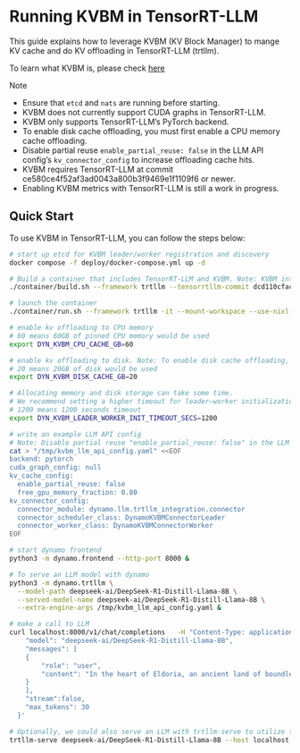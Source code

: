 <!--
SPDX-FileCopyrightText: Copyright (c) 2025 NVIDIA CORPORATION & AFFILIATES. All rights reserved.
SPDX-License-Identifier: Apache-2.0

Licensed under the Apache License, Version 2.0 (the "License");
you may not use this file except in compliance with the License.
You may obtain a copy of the License at

http://www.apache.org/licenses/LICENSE-2.0

Unless required by applicable law or agreed to in writing, software
distributed under the License is distributed on an "AS IS" BASIS,
WITHOUT WARRANTIES OR CONDITIONS OF ANY KIND, either express or implied.
See the License for the specific language governing permissions and
limitations under the License.
-->

# Running KVBM in TensorRT-LLM

This guide explains how to leverage KVBM (KV Block Manager) to mange KV cache and do KV offloading in TensorRT-LLM (trtllm).

To learn what KVBM is, please check [here](https://docs.nvidia.com/dynamo/latest/architecture/kvbm_intro.html)

> [!Note]
> - Ensure that `etcd` and `nats` are running before starting.
> - KVBM does not currently support CUDA graphs in TensorRT-LLM.
> - KVBM only supports TensorRT-LLM’s PyTorch backend.
> - To enable disk cache offloading, you must first enable a CPU memory cache offloading.
> - Disable partial reuse `enable_partial_reuse: false` in the LLM API config’s `kv_connector_config` to increase offloading cache hits.
> - KVBM requires TensorRT-LLM at commit ce580ce4f52af3ad0043a800b3f9469e1f1109f6 or newer.
> - Enabling KVBM metrics with TensorRT-LLM is still a work in progress.

## Quick Start

To use KVBM in TensorRT-LLM, you can follow the steps below:

```bash
# start up etcd for KVBM leader/worker registration and discovery
docker compose -f deploy/docker-compose.yml up -d

# Build a container that includes TensorRT-LLM and KVBM. Note: KVBM integration is only available in TensorRT-LLM commit dcd110cfac07e577ce01343c455917832b0f3d5e or newer.
./container/build.sh --framework trtllm --tensorrtllm-commit dcd110cfac07e577ce01343c455917832b0f3d5e --enable-kvbm

# launch the container
./container/run.sh --framework trtllm -it --mount-workspace --use-nixl-gds

# enable kv offloading to CPU memory
# 60 means 60GB of pinned CPU memory would be used
export DYN_KVBM_CPU_CACHE_GB=60

# enable kv offloading to disk. Note: To enable disk cache offloading, you must first enable a CPU memory cache offloading.
# 20 means 20GB of disk would be used
export DYN_KVBM_DISK_CACHE_GB=20

# Allocating memory and disk storage can take some time.
# We recommend setting a higher timeout for leader–worker initialization.
# 1200 means 1200 seconds timeout
export DYN_KVBM_LEADER_WORKER_INIT_TIMEOUT_SECS=1200
```

```bash
# write an example LLM API config
# Note: Disable partial reuse "enable_partial_reuse: false" in the LLM API config’s "kv_connector_config" to increase offloading cache hits.
cat > "/tmp/kvbm_llm_api_config.yaml" <<EOF
backend: pytorch
cuda_graph_config: null
kv_cache_config:
  enable_partial_reuse: false
  free_gpu_memory_fraction: 0.80
kv_connector_config:
  connector_module: dynamo.llm.trtllm_integration.connector
  connector_scheduler_class: DynamoKVBMConnectorLeader
  connector_worker_class: DynamoKVBMConnectorWorker
EOF

# start dynamo frontend
python3 -m dynamo.frontend --http-port 8000 &

# To serve an LLM model with dynamo
python3 -m dynamo.trtllm \
  --model-path deepseek-ai/DeepSeek-R1-Distill-Llama-8B \
  --served-model-name deepseek-ai/DeepSeek-R1-Distill-Llama-8B \
  --extra-engine-args /tmp/kvbm_llm_api_config.yaml &

# make a call to LLM
curl localhost:8000/v1/chat/completions   -H "Content-Type: application/json"   -d '{
    "model": "deepseek-ai/DeepSeek-R1-Distill-Llama-8B",
    "messages": [
    {
        "role": "user",
        "content": "In the heart of Eldoria, an ancient land of boundless magic and mysterious creatures, lies the long-forgotten city of Aeloria. Once a beacon of knowledge and power, Aeloria was buried beneath the shifting sands of time, lost to the world for centuries. You are an intrepid explorer, known for your unparalleled curiosity and courage, who has stumbled upon an ancient map hinting at ests that Aeloria holds a secret so profound that it has the potential to reshape the very fabric of reality. Your journey will take you through treacherous deserts, enchanted forests, and across perilous mountain ranges. Your Task: Character Background: Develop a detailed background for your character. Describe their motivations for seeking out Aeloria, their skills and weaknesses, and any personal connections to the ancient city or its legends. Are they driven by a quest for knowledge, a search for lost familt clue is hidden."
    }
    ],
    "stream":false,
    "max_tokens": 30
  }'

# Optionally, we could also serve an LLM with trtllm-serve to utilize the KVBM feature.
trtllm-serve deepseek-ai/DeepSeek-R1-Distill-Llama-8B --host localhost --port 8001 --backend pytorch --extra_llm_api_options /tmp/kvbm_llm_api_config.yaml

```
